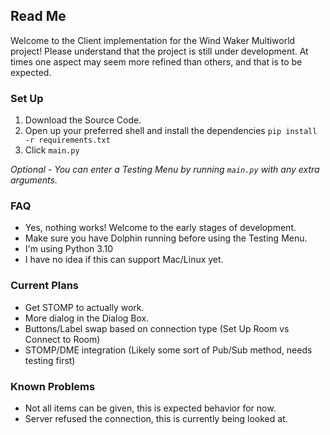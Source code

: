 ## Read Me ##

Welcome to the Client implementation for the Wind Waker Multiworld project! 
Please understand that the project is still under development. At times one aspect
may seem more refined than others, and that is to be expected.

### Set Up ###
1. Download the Source Code.
2. Open up your preferred shell and install the dependencies `pip install -r requirements.txt`
3. Click `main.py`

*Optional - You can enter a Testing Menu by running `main.py` with any extra arguments.*

### FAQ ###
- Yes, nothing works! Welcome to the early stages of development.
- Make sure you have Dolphin running before using the Testing Menu.
- I'm using Python 3.10
- I have no idea if this can support Mac/Linux yet.

### Current Plans ###
- Get STOMP to actually work.
- More dialog in the Dialog Box.
- Buttons/Label swap based on connection type (Set Up Room vs Connect to Room)
- STOMP/DME integration (Likely some sort of Pub/Sub method, needs testing first)

### Known Problems ###
- Not all items can be given, this is expected behavior for now.
- Server refused the connection, this is currently being looked at.